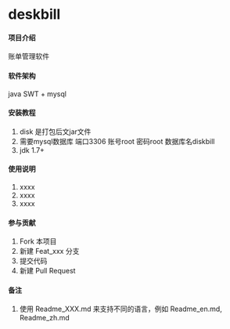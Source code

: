 # deskbill

#### 项目介绍
账单管理软件

#### 软件架构
java SWT + mysql  



#### 安装教程

1. disk 是打包后文jar文件
2. 需要mysql数据库  端口3306 账号root 密码root 数据库名diskbill
3. jdk 1.7+

#### 使用说明

1. xxxx
2. xxxx
3. xxxx

#### 参与贡献

1. Fork 本项目
2. 新建 Feat_xxx 分支
3. 提交代码
4. 新建 Pull Request


#### 备注

1. 使用 Readme\_XXX.md 来支持不同的语言，例如 Readme\_en.md, Readme\_zh.md
